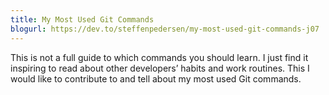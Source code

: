 ```yaml
---
title: My Most Used Git Commands
blogurl: https://dev.to/steffenpedersen/my-most-used-git-commands-j07
---
```


This is not a full guide to which commands you should learn. I just find it inspiring to read about other developers’ habits and work routines. This I would like to contribute to and tell about my most used Git commands.
